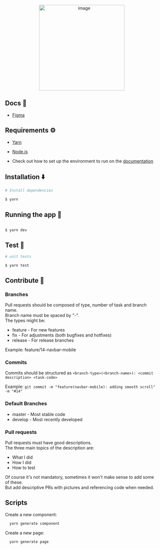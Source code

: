 <p align="center">
  <img width="281" alt="image" src="https://user-images.githubusercontent.com/62320484/231023702-7e9327fc-909d-4498-b155-0f80c083ae98.png">
</p>  

## Docs 📄

- [Figma](https://www.figma.com/file/4yDelrBXMqqdBQaIGmgEvV/Design-Process?node-id=0-1&t=HrGj2hXGYcIaDeDG-0)
  

## Requirements ⚙️

- [Yarn](https://yarnpkg.com/)

- [Node.js](https://nodejs.org/en/)

- Check out how to set up the environment to run on the [documentation](https://reactnative.dev/docs/getting-started)

## Installation ⬇️

```bash
# Install dependencies

$ yarn

```

  

## Running the app 🏃


```bash

$ yarn dev

```

  

  

## Test 🧪
```bash
# unit tests

$ yarn test
```

## Contribute 🤝
### Branches

Pull requests should be composed of type, number of task and branch name.\
Branch name must be spaced by "-".\
The types might be:
- feature - For new features
- fix - For adjustments (both bugfixes and hotfixes)
- release - For release branches

Example: feature/14-navbar-mobile

### Commits
Commits should be structured as `<branch-type>(<branch-name>): <commit description> <task-code>`

Example: `git commit -m "feature(navbar-mobile): adding smooth scroll" -m "#14"`

### Default Branches
- master - Most stable code
- develop - Most recently developed

### Pull requests
Pull requests must have good descriptions.\
The three main topics of the description are:
- What I did
- How I did
- How to test

Of course it's not mandatory, sometimes it won't make sense to add some of these.\
But add descriptive PRs with pictures and referencing code when needed.


## Scripts 

Create a new component:
```bash
  yarn generate component
```

Create a new page:
```bash 
  yarn generate page
```
